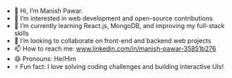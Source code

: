- 👋 Hi, I’m Manish Pawar.  
- 👀 I’m interested in web development and open-source contributions  
- 🌱 I’m currently learning React.js, MongoDB, and improving my full-stack skills  
- 💞️ I’m looking to collaborate on front-end and backend web projects  
- 📫 How to reach me: www.linkedin.com/in/manish-pawar-35851b276
- 😄 Pronouns: He/Him  
- ⚡ Fun fact: I love solving coding challenges and building interactive UIs!  
